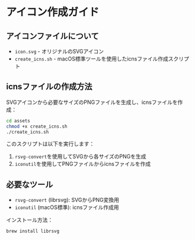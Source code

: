 # アイコン作成ガイド

## アイコンファイルについて

- `icon.svg` - オリジナルのSVGアイコン
- `create_icns.sh` - macOS標準ツールを使用したicnsファイル作成スクリプト

## icnsファイルの作成方法

SVGアイコンから必要なサイズのPNGファイルを生成し、icnsファイルを作成：

```bash
cd assets
chmod +x create_icns.sh
./create_icns.sh
```

このスクリプトは以下を実行します：
1. `rsvg-convert`を使用してSVGから各サイズのPNGを生成
2. `iconutil`を使用してPNGファイルからicnsファイルを作成

## 必要なツール

- `rsvg-convert` (librsvg): SVGからPNG変換用
- `iconutil` (macOS標準): icnsファイル作成用

インストール方法：
```bash
brew install librsvg
```
